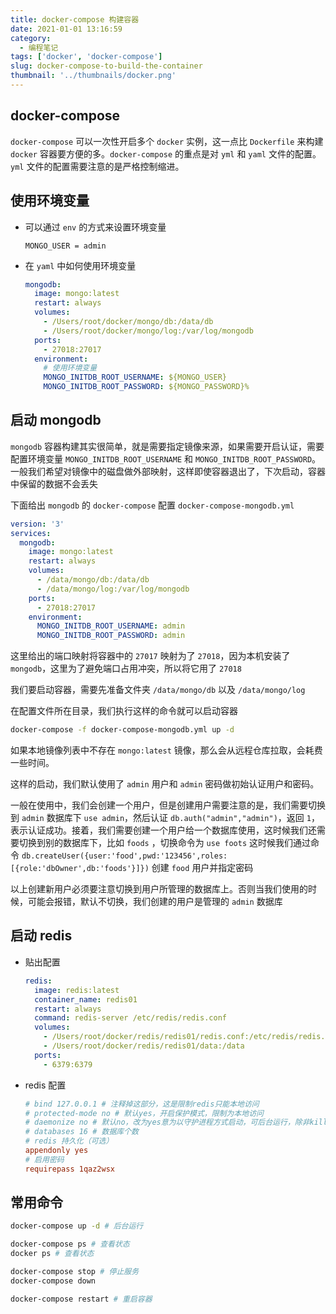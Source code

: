 ```yaml
---
title: docker-compose 构建容器
date: 2021-01-01 13:16:59
category:
  - 编程笔记
tags: ['docker', 'docker-compose']
slug: docker-compose-to-build-the-container
thumbnail: '../thumbnails/docker.png'
---
```


## docker-compose

`docker-compose` 可以一次性开启多个 `docker` 实例，这一点比 `Dockerfile` 来构建 `docker` 容器要方便的多。`docker-compose` 的重点是对 `yml` 和 `yaml` 文件的配置。`yml` 文件的配置需要注意的是严格控制缩进。

## 使用环境变量

- 可以通过 `env` 的方式来设置环境变量

  ```env:title=.env
  MONGO_USER = admin
  ```

- 在 `yaml` 中如何使用环境变量

  ```yaml
  mongodb:
    image: mongo:latest
    restart: always
    volumes:
      - /Users/root/docker/mongo/db:/data/db
      - /Users/root/docker/mongo/log:/var/log/mongodb
    ports:
      - 27018:27017
    environment:
      # 使用环境变量
      MONGO_INITDB_ROOT_USERNAME: ${MONGO_USER}
      MONGO_INITDB_ROOT_PASSWORD: ${MONGO_PASSWORD}%
  ```

## 启动 mongodb

`mongodb` 容器构建其实很简单，就是需要指定镜像来源，如果需要开启认证，需要配置环境变量 `MONGO_INITDB_ROOT_USERNAME` 和 `MONGO_INITDB_ROOT_PASSWORD`。一般我们希望对镜像中的磁盘做外部映射，这样即使容器退出了，下次启动，容器中保留的数据不会丢失

下面给出 `mongodb` 的 `docker-compose` 配置 `docker-compose-mongodb.yml`

```yaml
version: '3'
services:
  mongodb:
    image: mongo:latest
    restart: always
    volumes:
      - /data/mongo/db:/data/db
      - /data/mongo/log:/var/log/mongodb
    ports:
      - 27018:27017
    environment:
      MONGO_INITDB_ROOT_USERNAME: admin
      MONGO_INITDB_ROOT_PASSWORD: admin
```

这里给出的端口映射将容器中的 `27017` 映射为了 `27018`，因为本机安装了 `mongodb`，这里为了避免端口占用冲突，所以将它用了 `27018`

我们要启动容器，需要先准备文件夹 `/data/mongo/db` 以及 `/data/mongo/log`

在配置文件所在目录，我们执行这样的命令就可以启动容器

```bash
docker-compose -f docker-compose-mongodb.yml up -d
```

如果本地镜像列表中不存在 `mongo:latest` 镜像，那么会从远程仓库拉取，会耗费一些时间。

这样的启动，我们默认使用了 `admin` 用户和 `admin` 密码做初始认证用户和密码。

一般在使用中，我们会创建一个用户，但是创建用户需要注意的是，我们需要切换到 `admin` 数据库下 `use admin`，然后认证 `db.auth("admin","admin")`，返回 `1`，表示认证成功。接着，我们需要创建一个用户给一个数据库使用，这时候我们还需要切换到别的数据库下，比如 `foods` ，切换命令为 `use foots`
这时候我们通过命令 `db.createUser({user:'food',pwd:'123456',roles:[{role:'dbOwner',db:'foods'}]})` 创建 `food` 用户并指定密码

以上创建新用户必须要注意切换到用户所管理的数据库上。否则当我们使用的时候，可能会报错，默认不切换，我们创建的用户是管理的 `admin` 数据库

## 启动 redis

- 贴出配置

  ```yaml
  redis:
    image: redis:latest
    container_name: redis01
    restart: always
    command: redis-server /etc/redis/redis.conf
    volumes:
      - /Users/root/docker/redis/redis01/redis.conf:/etc/redis/redis.conf
      - /Users/root/docker/redis/redis01/data:/data
    ports:
      - 6379:6379
  ```

- redis 配置

  ```conf:title=redis.conf
  # bind 127.0.0.1 # 注释掉这部分，这是限制redis只能本地访问
  # protected-mode no # 默认yes，开启保护模式，限制为本地访问
  # daemonize no # 默认no，改为yes意为以守护进程方式启动，可后台运行，除非kill进程，改为yes会使配置文件方式启动redis失败
  # databases 16 # 数据库个数
  # redis 持久化（可选）
  appendonly yes
  # 启用密码
  requirepass 1qaz2wsx
  ```

## 常用命令

```bash
docker-compose up -d # 后台运行
```

```bash
docker-compose ps # 查看状态
docker ps # 查看状态
```

```bash
docker-compose stop # 停止服务
docker-compose down
```

```bash
docker-compose restart # 重启容器
```
